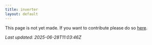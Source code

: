 ```yaml
---
title: inverter
layout: default
---
```


This page is not yet made. If you want to contribute please do so [here](https://github.com/CrazyH2/Bigstone/blob/wiki/components/inverter.md).

_Last updated: 2025-06-28T11:03:46Z_
